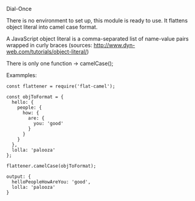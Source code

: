 Dial-Once

There is no environment to set up, this module is ready to use.
It flattens object literal into camel case format.

A JavaScript object literal is a comma-separated list of name-value pairs wrapped in curly braces (sources: http://www.dyn-web.com/tutorials/object-literal/)

There is only one function -> camelCase();

Exammples:

```
const flattener = require('flat-camel');

const objToFormat = {
  hello: {
    people: {
      how: {
        are: {
          you: 'good'
        }
      }
    }
  },
  lolla: 'palooza'
};

flattener.camelCase(objToFormat);

output: {
  helloPeopleHowAreYou: 'good',
  lolla: 'palooza'
}
```

